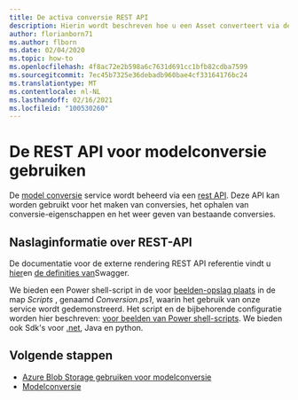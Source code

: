 ```yaml
---
title: De activa conversie REST API
description: Hierin wordt beschreven hoe u een Asset converteert via de REST API
author: florianborn71
ms.author: flborn
ms.date: 02/04/2020
ms.topic: how-to
ms.openlocfilehash: 4f8ac72e2b598a6c7631d691cc1bfb82cdba7599
ms.sourcegitcommit: 7ec45b7325e36debadb960bae4cf33164176bc24
ms.translationtype: MT
ms.contentlocale: nl-NL
ms.lasthandoff: 02/16/2021
ms.locfileid: "100530260"
---
```

# <a name="use-the-model-conversion-rest-api"></a>De REST API voor modelconversie gebruiken

De [model conversie](model-conversion.md) service wordt beheerd via een [rest API](https://en.wikipedia.org/wiki/Representational_state_transfer). Deze API kan worden gebruikt voor het maken van conversies, het ophalen van conversie-eigenschappen en het weer geven van bestaande conversies.

## <a name="rest-api-reference"></a>Naslaginformatie over REST-API

De documentatie voor de externe rendering REST API referentie vindt u [hier](https://docs.microsoft.com/rest/api/mixedreality/2021-01-01preview/remoterendering)en [de definities van](https://github.com/Azure/azure-rest-api-specs/tree/master/specification/mixedreality/data-plane/Microsoft.MixedReality)Swagger.

We bieden een Power shell-script in de voor [beelden-opslag plaats](https://github.com/Azure/azure-remote-rendering) in de map *Scripts* , genaamd *Conversion.ps1*, waarin het gebruik van onze service wordt gedemonstreerd. Het script en de bijbehorende configuratie worden hier beschreven: [voor beelden van Power shell-scripts](../../samples/powershell-example-scripts.md). We bieden ook Sdk's voor [.net](https://github.com/Azure/azure-sdk-for-net/tree/master/sdk/mixedreality/Azure.MixedReality.RemoteRendering), Java en python.

## <a name="next-steps"></a>Volgende stappen

- [Azure Blob Storage gebruiken voor modelconversie](blob-storage.md)
- [Modelconversie](model-conversion.md)
